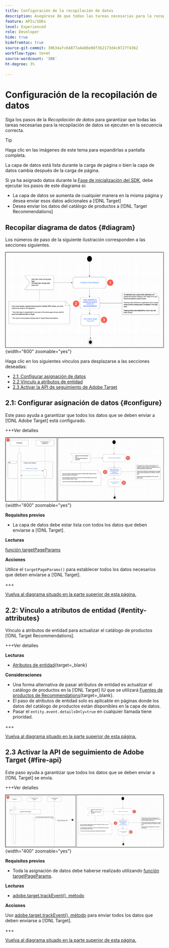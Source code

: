 ```yaml
---
title: Configuración de la recopilación de datos
description: Asegúrese de que todas las tareas necesarias para la recopilación de datos se ejecutan en la secuencia correcta.
feature: APIs/SDKs
level: Experienced
role: Developer
hide: true
hidefromtoc: true
source-git-commit: 30634afc84877a4e88e08f3b2173d4c0727f4362
workflow-type: tm+mt
source-wordcount: '386'
ht-degree: 3%

---
```


# Configuración de la recopilación de datos

Siga los pasos de la *Recopilación de datos* para garantizar que todas las tareas necesarias para la recopilación de datos se ejecuten en la secuencia correcta.

>[!TIP]
>
>Haga clic en las imágenes de este tema para expandirlas a pantalla completa.

La capa de datos está lista durante la carga de página o bien la capa de datos cambia después de la carga de página.

Si ya ha asignado datos durante la [Fase de inicialización del SDK](/help/dev/patterns/recs-atjs/initialize-sdk.md), debe ejecutar los pasos de este diagrama si:

* La capa de datos se aumenta de cualquier manera en la misma página y desea enviar esos datos adicionales a [!DNL Target]
* Desea enviar los datos del catálogo de productos a [!DNL Target Recommendations]

## Recopilar diagrama de datos {#diagram}

Los números de paso de la siguiente ilustración corresponden a las secciones siguientes.

![Diagrama de recopilación de datos](/help/dev/patterns/recs-atjs/assets/data-collection-diagram.png){width="600" zoomable="yes"}

Haga clic en los siguientes vínculos para desplazarse a las secciones deseadas:

* [2.1: Configurar asignación de datos](#configure)
* [2.2 Vínculo a atributos de entidad](#entity-attributes)
* [2.3 Activar la API de seguimiento de Adobe Target](#fire-api)

## 2.1: Configurar asignación de datos {#configure}

Este paso ayuda a garantizar que todos los datos que se deben enviar a [!DNL Adobe Target] está configurado.

+++Ver detalles

![Configurar diagrama de asignación de datos](/help/dev/patterns/recs-atjs/assets/configure-data-mapping-combined.png){width="400" zoomable="yes"}

**Requisitos previos**

* La capa de datos debe estar lista con todos los datos que deben enviarse a [!DNL Target].

**Lecturas**

[función targetPageParams](/help/dev/implement/client-side/atjs/atjs-functions/targetpageparams.md)

**Acciones**

Utilice el `targetPageParams()` para establecer todos los datos necesarios que deben enviarse a [!DNL Target].

+++

[Vuelva al diagrama situado en la parte superior de esta página.](#diagram)

## 2.2: Vínculo a atributos de entidad {#entity-attributes}

Vínculo a atributos de entidad para actualizar el catálogo de productos [!DNL Target Recommendations].

+++Ver detalles

**Lecturas**

* [Atributos de entidad](https://experienceleague.adobe.com/docs/target/using/recommendations/entities/entity-attributes.html){target=_blank}

**Consideraciones**

* Una forma alternativa de pasar atributos de entidad es actualizar el catálogo de productos en la [!DNL Target] IU que se utilizará [Fuentes de productos de Recommendations](https://experienceleague.adobe.com/docs/target/using/recommendations/entities/feeds.html){target=_blank}.
* El paso de atributos de entidad solo es aplicable en páginas donde los datos del catálogo de productos están disponibles en la capa de datos.
* Pasar el `entity.event.detailsOnly=true` en cualquier llamada tiene prioridad.

+++

[Vuelva al diagrama situado en la parte superior de esta página.](#diagram)

## 2.3 Activar la API de seguimiento de Adobe Target {#fire-api}

Este paso ayuda a garantizar que todos los datos que se deben enviar a [!DNL Target] se envía.

+++Ver detalles

![Activar el diagrama API de seguimiento de Adobe Target](/help/dev/patterns/recs-atjs/assets/fire-track-api-combined.png){width="400" zoomable="yes"}

**Requisitos previos**

* Toda la asignación de datos debe haberse realizado utilizando [función targetPageParams](/help/dev/implement/client-side/atjs/atjs-functions/targetpageparams.md).

**Lecturas**

* [adobe.target.trackEvent(), método](/help/dev/implement/client-side/atjs/atjs-functions/adobe-target-trackevent.md)

**Acciones**

Uso [adobe.target.trackEvent(), método](/help/dev/implement/client-side/atjs/atjs-functions/adobe-target-trackevent.md) para enviar todos los datos que deben enviarse a [!DNL Target].

+++

[Vuelva al diagrama situado en la parte superior de esta página.](#diagram)

